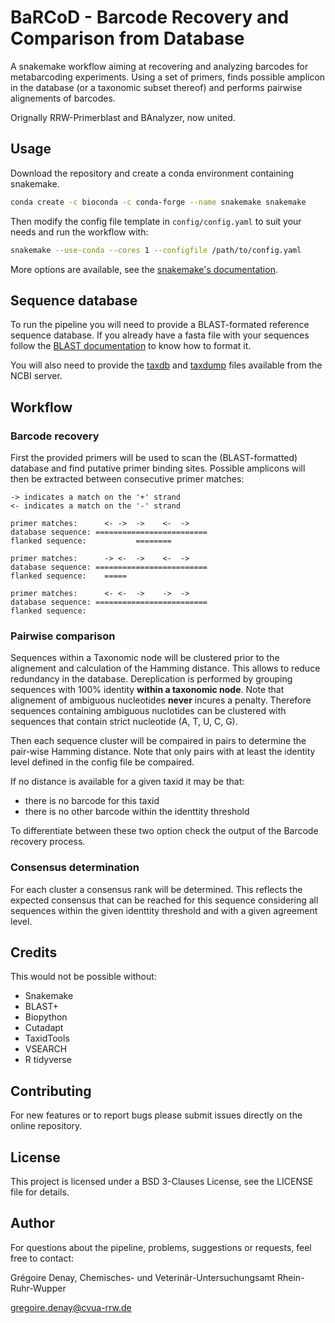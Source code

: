 # BaRCoD - Barcode Recovery and Comparison from Database

A snakemake workflow aiming at recovering and analyzing barcodes for metabarcoding experiments.
Using a set of primers, finds possible amplicon in the database (or a taxonomic subset thereof) and performs pairwise alignements of barcodes.

Orignally RRW-Primerblast and BAnalyzer, now united.

## Usage

Download the repository and create a conda environment containing snakemake.

```bash
conda create -c bioconda -c conda-forge --name snakemake snakemake
```

Then modify the config file template in `config/config.yaml` to suit your needs
and run the workflow with:

```bash
snakemake --use-conda --cores 1 --configfile /path/to/config.yaml
```

More options are available, see the [snakemake's documentation](https://snakemake.readthedocs.io/en/stable/).

## Sequence database

To run the pipeline you will need to provide a BLAST-formated reference sequence database.
If you already have a fasta file with your sequences follow the [BLAST documentation](https://www.ncbi.nlm.nih.gov/books/NBK279688/)
to know how to format it.

You will also need to provide the [taxdb](https://ftp.ncbi.nlm.nih.gov/blast/db/taxdb.tar.gz) and 
[taxdump](https://ftp.ncbi.nlm.nih.gov/pub/taxonomy/new_taxdump/new_taxdump.tar.gz)
files available from the NCBI server.

## Workflow

### Barcode recovery

First the provided primers will be used to scan the (BLAST-formatted) database and find putative 
primer binding sites. Possible amplicons will then be extracted between consecutive primer matches:

```
-> indicates a match on the '+' strand 
<- indicates a match on the '-' strand

primer matches:      <- ->  ->    <-  ->
database sequence: =========================
flanked sequence:           ========

primer matches:      -> <-  ->    <-  ->
database sequence: =========================
flanked sequence:    =====       

primer matches:      <- <-  ->    ->  ->
database sequence: =========================
flanked sequence:  
```

### Pairwise comparison

Sequences within a Taxonomic node will be clustered prior to the alignement and calculation of the Hamming distance.
This allows to reduce redundancy in the database. Dereplication is performed by grouping 
sequences with 100% identity **within a taxonomic node**. 
Note that alignement of ambiguous nucleotides **never** incures a penalty. Therefore sequences
containing ambiguous nuclotides can be clustered with sequences that contain strict nucleotide (A, T, U, C, G). 

Then each sequence cluster will be compaired in pairs to determine the pair-wise Hamming distance.
Note that only pairs with at least the identity level defined in the config file be compaired.

If no distance is available for a given taxid it may be that:
* there is no barcode for this taxid
* there is no other barcode within the identtity threshold

To differentiate between these two option check the output of the Barcode recovery process.

### Consensus determination

For each cluster a consensus rank will be determined. This reflects the expected consensus
that can be reached for this sequence considering all sequences within the given identtity 
threshold and with a given agreement level.

## Credits

This would not be possible without: 

* Snakemake
* BLAST+
* Biopython
* Cutadapt
* TaxidTools
* VSEARCH
* R tidyverse

## Contributing

For new features or to report bugs please submit issues directly on the online repository.

## License

This project is licensed under a BSD 3-Clauses License, see the LICENSE file for details.

## Author

For questions about the pipeline, problems, suggestions or requests, feel free to contact:

Grégoire Denay, Chemisches- und Veterinär-Untersuchungsamt Rhein-Ruhr-Wupper 

<gregoire.denay@cvua-rrw.de>
